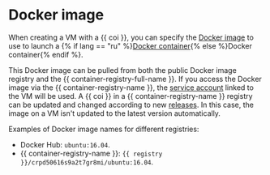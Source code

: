 # Docker image

When creating a VM with a {{ coi }}, you can specify the [Docker image](../../container-registry/concepts/docker-image.md) to use to launch a {% if lang == "ru" %}[Docker container](/blog/posts/2022/03/docker-containers){% else %}Docker container{% endif %}.

This Docker image can be pulled from both the public Docker image registry and the {{ container-registry-full-name }}. If you access the Docker image via the {{ container-registry-name }}, the [service account](../../iam/concepts/index.md#sa) linked to the VM will be used. A {{ coi }} in a {{ container-registry-name }} registry can be updated and changed according to new [releases](../release-notes.md). In this case, the image on a VM isn't updated to the latest version automatically.

Examples of Docker image names for different registries:
* Docker Hub: `ubuntu:16.04`.
* {{ container-registry-name }}: `{{ registry }}/crpd50616s9a2t7gr8mi/ubuntu:16.04`.